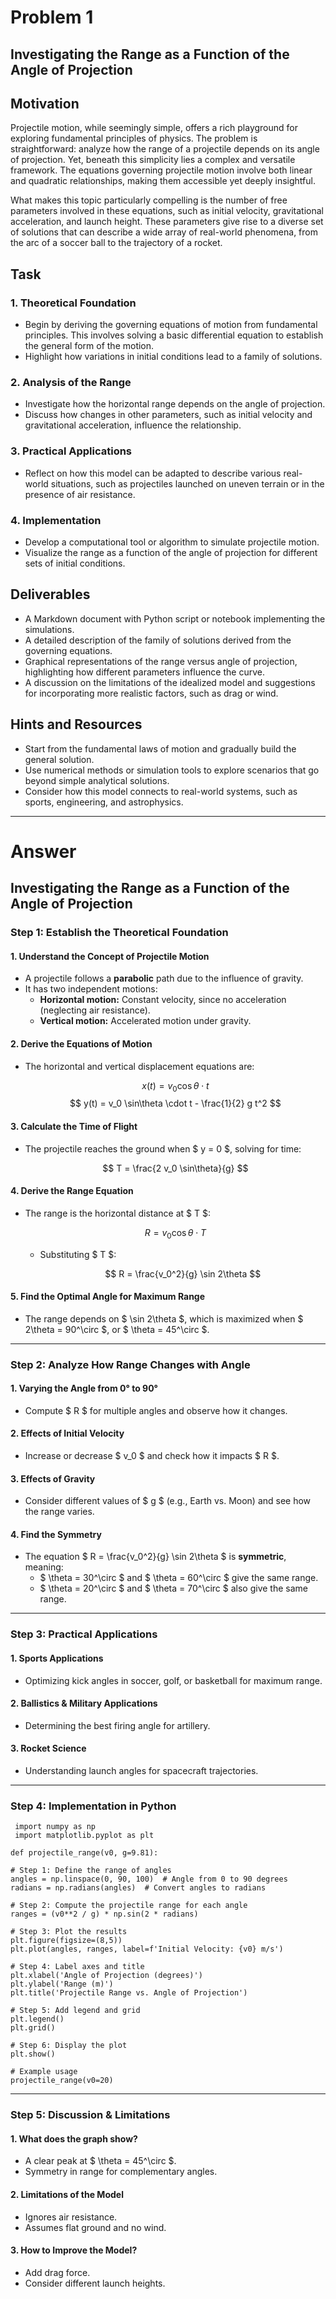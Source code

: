 # Problem 1
## Investigating the Range as a Function of the Angle of Projection

## Motivation
Projectile motion, while seemingly simple, offers a rich playground for exploring fundamental principles of physics. The problem is straightforward: analyze how the range of a projectile depends on its angle of projection. Yet, beneath this simplicity lies a complex and versatile framework. The equations governing projectile motion involve both linear and quadratic relationships, making them accessible yet deeply insightful.

What makes this topic particularly compelling is the number of free parameters involved in these equations, such as initial velocity, gravitational acceleration, and launch height. These parameters give rise to a diverse set of solutions that can describe a wide array of real-world phenomena, from the arc of a soccer ball to the trajectory of a rocket.

## Task

### 1. Theoretical Foundation
- Begin by deriving the governing equations of motion from fundamental principles. This involves solving a basic differential equation to establish the general form of the motion.
- Highlight how variations in initial conditions lead to a family of solutions.

### 2. Analysis of the Range
- Investigate how the horizontal range depends on the angle of projection.
- Discuss how changes in other parameters, such as initial velocity and gravitational acceleration, influence the relationship.

### 3. Practical Applications
- Reflect on how this model can be adapted to describe various real-world situations, such as projectiles launched on uneven terrain or in the presence of air resistance.

### 4. Implementation
- Develop a computational tool or algorithm to simulate projectile motion.
- Visualize the range as a function of the angle of projection for different sets of initial conditions.

## Deliverables
- A Markdown document with Python script or notebook implementing the simulations.
- A detailed description of the family of solutions derived from the governing equations.
- Graphical representations of the range versus angle of projection, highlighting how different parameters influence the curve.
- A discussion on the limitations of the idealized model and suggestions for incorporating more realistic factors, such as drag or wind.

## Hints and Resources
- Start from the fundamental laws of motion and gradually build the general solution.
- Use numerical methods or simulation tools to explore scenarios that go beyond simple analytical solutions.
- Consider how this model connects to real-world systems, such as sports, engineering, and astrophysics.

---

# Answer

## Investigating the Range as a Function of the Angle of Projection

### **Step 1: Establish the Theoretical Foundation**

#### **1. Understand the Concept of Projectile Motion**
- A projectile follows a **parabolic** path due to the influence of gravity.
- It has two independent motions:
  - **Horizontal motion:** Constant velocity, since no acceleration (neglecting air resistance).
  - **Vertical motion:** Accelerated motion under gravity.

#### **2. Derive the Equations of Motion**
- The horizontal and vertical displacement equations are:

  $$ x(t) = v_0 \cos\theta \cdot t $$
  $$ y(t) = v_0 \sin\theta \cdot t - \frac{1}{2} g t^2 $$

#### **3. Calculate the Time of Flight**
- The projectile reaches the ground when $ y = 0 $, solving for time:

  $$ T = \frac{2 v_0 \sin\theta}{g} $$

#### **4. Derive the Range Equation**
- The range is the horizontal distance at $ T $:

  $$ R = v_0 \cos\theta \cdot T $$

  - Substituting $ T $:

    $$ R = \frac{v_0^2}{g} \sin 2\theta $$

#### **5. Find the Optimal Angle for Maximum Range**
- The range depends on $ \sin 2\theta $, which is maximized when $ 2\theta = 90^\circ $, or $ \theta = 45^\circ $.

---

### **Step 2: Analyze How Range Changes with Angle**

#### **1. Varying the Angle from 0° to 90°**
- Compute $ R $ for multiple angles and observe how it changes.

#### **2. Effects of Initial Velocity**
- Increase or decrease $ v_0 $ and check how it impacts $ R $.

#### **3. Effects of Gravity**
- Consider different values of $ g $ (e.g., Earth vs. Moon) and see how the range varies.

#### **4. Find the Symmetry**
- The equation $ R = \frac{v_0^2}{g} \sin 2\theta $ is **symmetric**, meaning:
  - $ \theta = 30^\circ $ and $ \theta = 60^\circ $ give the same range.
  - $ \theta = 20^\circ $ and $ \theta = 70^\circ $ also give the same range.

---

### **Step 3: Practical Applications**

#### **1. Sports Applications**
- Optimizing kick angles in soccer, golf, or basketball for maximum range.

#### **2. Ballistics & Military Applications**
- Determining the best firing angle for artillery.

#### **3. Rocket Science**
- Understanding launch angles for spacecraft trajectories.

---

### **Step 4: Implementation in Python**

     import numpy as np
     import matplotlib.pyplot as plt

    def projectile_range(v0, g=9.81):

    # Step 1: Define the range of angles
    angles = np.linspace(0, 90, 100)  # Angle from 0 to 90 degrees
    radians = np.radians(angles)  # Convert angles to radians

    # Step 2: Compute the projectile range for each angle
    ranges = (v0**2 / g) * np.sin(2 * radians)

    # Step 3: Plot the results
    plt.figure(figsize=(8,5))
    plt.plot(angles, ranges, label=f'Initial Velocity: {v0} m/s')

    # Step 4: Label axes and title
    plt.xlabel('Angle of Projection (degrees)')
    plt.ylabel('Range (m)')
    plt.title('Projectile Range vs. Angle of Projection')

    # Step 5: Add legend and grid
    plt.legend()
    plt.grid()

    # Step 6: Display the plot
    plt.show()

    # Example usage
    projectile_range(v0=20)

---

### **Step 5: Discussion & Limitations**

#### **1. What does the graph show?**
- A clear peak at $ \theta = 45^\circ $.
- Symmetry in range for complementary angles.

#### **2. Limitations of the Model**
- Ignores air resistance.
- Assumes flat ground and no wind.

#### **3. How to Improve the Model?**
- Add drag force.
- Consider different launch heights.